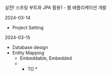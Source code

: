 실전! 스프링 부트와 JPA 활용1 - 웹 애플리케이션 개발

2024-03-14
- Project Setting

2024-03-15
- Database design
- Entity Mapping
    - Embeddable, Embedded
    - * TO *
